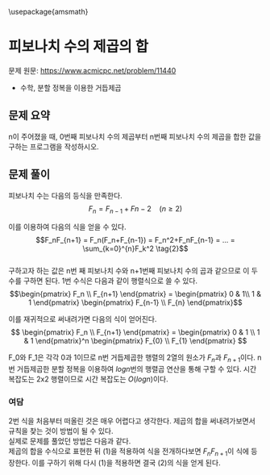 \usepackage{amsmath}  

피보나치 수의 제곱의 합
=
문제 원문: https://www.acmicpc.net/problem/11440
- 수학, 분할 정복을 이용한 거듭제곱

## 문제 요약
n이 주어졌을 때, 0번째 피보나치 수의 제곱부터 n번째 피보나치 수의 제곱을 합한 값을 구하는 프로그램을 작성하시오.
## 문제 풀이
피보나치 수는 다음의 등식을 만족한다.
$$F_n = F_{n-1} + F{n-2} \ \ \ \ (n \ge 2) \tag{1}$$

이를 이용하여 다음의 식을 얻을 수 있다.\
$$F_nF_{n+1} = F_n(F_n+F_{n-1}) = F_n^2+F_nF_{n-1} = ... = \sum_{k=0}^{n}F_k^2 \tag{2}$$   
구하고자 하는 값은 n번 째 피보나치 수와 n+1번째 피보나치 수의 곱과 같으므로 이 두 수를 구하면 된다. 1번 수식은 다음과 같이 행렬식으로 쓸 수 있다.\
$$\begin{pmatrix} F_n \\ F_{n+1} \end{pmatrix} = \begin{pmatrix} 0 & 1\\ 1 & 1 \end{pmatrix} \begin{pmatrix} F_{n-1} \\ F_{n} \end{pmatrix}$$  

이를 재귀적으로 써내려가면 다음의 식이 얻어진다.\
$$
\begin{pmatrix} F_n \\ F_{n+1} \end{pmatrix} = \begin{pmatrix} 0 & 1 \\ 1 & 1 \end{pmatrix}^n \begin{pmatrix} F_{0} \\ F_{1} \end{pmatrix}
$$

F_0와 F_1은 각각 0과 1이므로 n번 거듭제곱한 행렬의 2열의 원소가 $`F_n`$과 $`F_{n+1}`$이다.
n번 거듭제곱한 분할 정복을 이용하여 $`logn`$번의 행렬곱 연산을 통해 구할 수 있다.
시간복잡도는 2x2 행렬이므로 시간 복잡도는 $`O(logn)`$이다.

### 여담
2번 식을 처음부터 떠올린 것은 매우 어렵다고 생각한다. 제곱의 합을 써내려가보면서 규칙을 찾는 것이 방법이 될 수 있다.  
실제로 문제를 풀었던 방법은 다음과 같다.   
제곱의 합을 수식으로 표현한 뒤 (1)을 적용하여 식을 전개하다보면 $F_nF_{n+1}$이 식에 등장한다. 이를 구하기 위해 다시 (1)을 적용하면 결국 (2)의 식을 얻게 된다.



